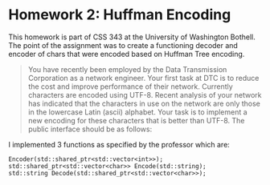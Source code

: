# Homework 2: Huffman Encoding

This homework is part of CSS 343 at the University of Washington Bothell. 
The point of the assignment was to create a functioning decoder and encoder of chars that were encoded based on Huffman Tree encoding. 

> You have recently been employed by the Data Transmission Corporation as a network engineer. Your 
first task at DTC is to reduce the cost and improve performance of their network.  Currently characters 
are encoded using UTF-8. Recent analysis of your network has indicated that the characters in use on 
the network are only those in the lowercase Latin (ascii) alphabet. Your task is to implement a new 
encoding for these characters that is better than UTF-8. The public interface should be as follows:

I implemented 3 functions as specified by the professor which are:
```
Encoder(std::shared_ptr<std::vector<int>>);
std::shared_ptr<std::vector<char>> Encode(std::string);
std::string Decode(std::shared_ptr<std::vector<char>>);
```
